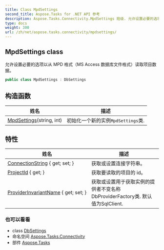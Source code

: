 ```yaml
---
title: Class MpdSettings
second_title: Aspose.Tasks for .NET API 参考
description: Aspose.Tasks.Connectivity.MpdSettings 班级. 允许设置必要的选项以从 MPD 格式MS Access 数据库文件格式读取项目数据
type: docs
weight: 300
url: /zh/net/aspose.tasks.connectivity/mpdsettings/
---
```

## MpdSettings class

允许设置必要的选项以从 MPD 格式（MS Access 数据库文件格式）读取项目数据。

```csharp
public class MpdSettings : DbSettings
```

## 构造函数

| 姓名 | 描述 |
| --- | --- |
| [MpdSettings](mpdsettings/)(string, int) | 初始化一个新的实例`MpdSettings`类. |

## 特性

| 姓名 | 描述 |
| --- | --- |
| [ConnectionString](../../aspose.tasks.connectivity/dbsettings/connectionstring/) { get; set; } | 获取或设置连接字符串。 |
| [ProjectId](../../aspose.tasks.connectivity/mpdsettings/projectid/) { get; } | 获取要读取的项目的 id。 |
| [ProviderInvariantName](../../aspose.tasks.connectivity/dbsettings/providerinvariantname/) { get; set; } | 获取或设置用于获取实例的提供者不变名称DbProviderFactory类. 默认值为SqlClient. |

### 也可以看看

* class [DbSettings](../dbsettings/)
* 命名空间 [Aspose.Tasks.Connectivity](../../aspose.tasks.connectivity/)
* 部件 [Aspose.Tasks](../../)



